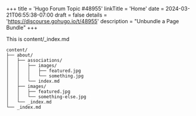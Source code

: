 +++
title = 'Hugo Forum Topic #48955'
linkTitle = 'Home'
date = 2024-03-21T06:55:38-07:00
draft = false
details = 'https://discourse.gohugo.io/t/48955'
description = "Unbundle a Page Bundle"
+++

This is content/_index.md

```text
content/
├── about/
│   ├── associations/
│   │   ├── images/
│   │   │   ├── featured.jpg
│   │   │   └── something.jpg
│   │   └── index.md
│   ├── images/
│   │   ├── featured.jpg
│   │   └── something-else.jpg
│   └── _index.md
└── _index.md

```
